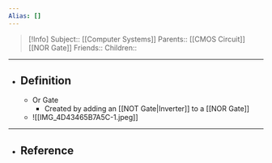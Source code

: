 ```yaml
---
Alias: []
---
```

> [!Info]
> Subject:: [[Computer Systems]]
> Parents:: [[CMOS Circuit]] [[NOR Gate]]
> Friends:: 
> Children:: 
---
- ## Definition
	- Or Gate
		- Created by adding an [[NOT Gate|Inverter]] to a [[NOR Gate]]
	- ![[IMG_4D43465B7A5C-1.jpeg]]
---
- ## Reference